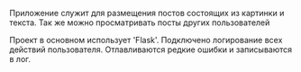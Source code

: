 Приложение служит для размещения постов состоящих из картинки и текста.
Так же можно просматривать посты других пользователей

Проект в основном использует 'Flask'. Подключено логирование всех действий пользователя.
Отлавливаются редкие ошибки и записываются в лог.
